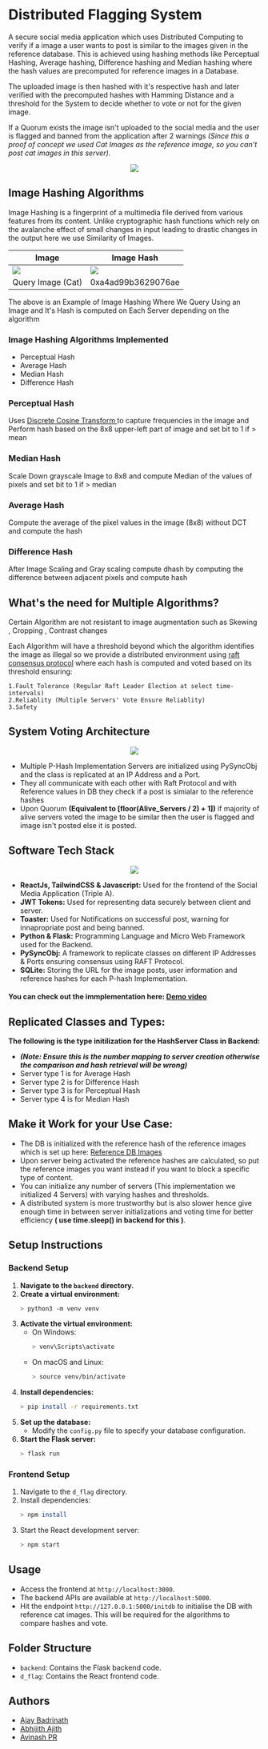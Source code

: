 # Distributed Flagging System


<p >
A secure social media application which uses Distributed Computing to verify if a image a user wants to post is similar to the images given in the reference database. This is achieved using hashing methods
like Perceptual Hashing, Average hashing, Difference hashing and Median hashing where the hash values are precomputed for reference images in a Database.</p>
<p  >
The uploaded image is then hashed with it's respective hash
and later verified with the precomputed hashes with Hamming Distance and a threshold for the System to decide whether to vote or not for the given image. 
</p>
<p>    
If a Quorum exists the image isn't uploaded to the 
social media and the user is flagged and banned from the application after 2 warnings <em>(Since this a proof of concept we used Cat Images as the reference image, so you can't post cat images in this server).</em> 
</p>


<p align="center" width="100%">
    <kbd>
    <img src="https://github.com/AjayBadrinath/Distributed-flagging-system/blob/main/Output_Images/DemoGIF.gif" ></img>
    </kbd>
</p>


## Image Hashing Algorithms

Image Hashing is a fingerprint of a multimedia file derived from various features from its content. Unlike cryptographic hash functions which rely on the avalanche effect of small changes in input leading to drastic changes in the output here we use Similarity of Images.

Image | Image Hash
-------|-----------
<img src="https://github.com/iavinash73/Distributed-flagging-system/assets/92035508/2ecc0787-342a-47e2-b676-02a53cd20be2"></img>|<img src="https://github.com/iavinash73/Distributed-flagging-system/assets/92035508/d55e3078-7b45-4375-99eb-2da38a6c17e7"></img>
Query Image (Cat) |0xa4ad99b3629076ae

The above is an Example of Image Hashing Where We Query Using an Image and It's Hash is computed on Each Server depending on the algorithm

### Image Hashing Algorithms Implemented

 <ul>
    <li>Perceptual Hash </li>
    <li>Average Hash </li>
    <li>Median Hash </li>
    <li>Difference Hash</li>
  </ul> 

### Perceptual Hash 
Uses <a href="https://en.wikipedia.org/wiki/Discrete_cosine_transform#:~:text=In%20a%20DCT%20algorithm%2C%20an,at%20high%20data%20compression%20ratios."> Discrete Cosine Transform </a>to capture frequencies in the image and 
Perform hash based on the 8x8 upper-left part of image and set bit to 1 if > mean
### Median Hash
Scale Down grayscale Image to 8x8 and compute Median of the values of pixels and set bit to 1 if > median
### Average Hash
Compute the average of the pixel values in the image (8x8) without DCT and compute the hash
### Difference Hash
After Image Scaling and Gray scaling compute dhash by computing the difference between adjacent pixels and compute hash

## What's the need for Multiple Algorithms?
Certain Algorithm are not resistant to image augmentation such as Skewing , Cropping , Contrast changes 

Each Algorithm will have a threshold beyond which the algorithm identifies the image as illegal
so we provide a distributed environment using <a href="https://raft.github.io/">raft consensus protocol</a> where each hash is computed and voted based on its threshold
ensuring:
```
1.Fault Tolerance (Regular Raft Leader Election at select time-intervals)
2.Reliablity (Multiple Servers' Vote Ensure Reliablity)
3.Safety 
```

## System Voting Architecture

<p align="center" width="100%">
    <img src="https://github.com/AjayBadrinath/Distributed-flagging-system/blob/main/Output_Images/system.png"></img>
</p>

* Multiple P-Hash Implementation Servers are initialized using PySyncObj and the class is replicated at an IP Address and a Port.
* They all communicate with each other with Raft Protocol and with Reference values in DB they check if a post is simialar to the reference hashes
* Upon Quorum **(Equivalent to [floor(Alive_Servers / 2) + 1])** if majority of alive servers voted the image to be similar then the user is flagged and image isn't posted else it is posted.
## Software Tech Stack

<p align="center">
  <a href="https://skillicons.dev">
    <img src="https://skillicons.dev/icons?i=react,js,tailwind,py,flask,sqlite" />
  </a>
</p>

* **ReactJs, TailwindCSS & Javascript:** Used for the frontend of the Social Media Application (Triple A).
* **JWT Tokens:** Used for representing data securely between client and server.
* **Toaster:** Used for Notifications on successful post, warning for innapropriate post and being banned.
* **Python & Flask:** Programming Language and Micro Web Framework used for the Backend.
* **PySyncObj:** A framework to replicate classes on different IP Addresses & Ports ensuring consensus using RAFT Protocol.
* **SQLite:** Storing the URL for the image posts, user information and reference hashes for each P-hash Implementation.

#### You can check out the immplementation here: [Demo video](https://drive.google.com/file/d/14da6duvrd4muRqXoQK2q86zfd9yDjE0j/view?usp=sharing)

## Replicated Classes and Types:
**The following is the type initilization for the HashServer Class in Backend:**
* ***(Note: Ensure this is the number mapping to server creation otherwise the comparison and hash retrieval will be wrong)***
* Server type 1 is for Average Hash
* Server type 2 is for Difference Hash
* Server type 3 is for Perceptual Hash
* Server type 4 is for Median Hash
   
## Make it Work for your Use Case:
* The DB is initialized with the reference hash of the reference images which is set up here: [Reference DB Images](https://github.com/AjayBadrinath/Distributed-flagging-system/tree/main/backend/static/images)
* Upon server being activated the reference hashes are calculated, so put the reference images you want instead if you want to block a specific type of content.
* You can initialize any number of servers (This implementation we initialized 4 Servers) with varying hashes and thresholds.
* A distributed system is more trustworthy but is also slower hence give enough time in between server initializations and voting time for better efficiency **( use time.sleep() in backend for this )**.

## Setup Instructions

### Backend Setup

1. **Navigate to the `backend` directory.**
2. **Create a virtual environment:**
    ```bash
    > python3 -m venv venv
    ```
3. **Activate the virtual environment:**
    - On Windows:
        ```bash
        > venv\Scripts\activate
        ```
    - On macOS and Linux:
        ```bash
        > source venv/bin/activate
        ```
4. **Install dependencies:**
    ```bash
    > pip install -r requirements.txt
    ```
5. **Set up the database:**
    - Modify the `config.py` file to specify your database configuration.
6. **Start the Flask server:**
    ```bash
    > flask run
    ```

### Frontend Setup

1. Navigate to the `d_flag` directory.
2. Install dependencies:
    ```bash
    > npm install
    ```
3. Start the React development server:
    ```bash
    > npm start
    ```

## Usage

- Access the frontend at `http://localhost:3000`.
- The backend APIs are available at `http://localhost:5000`.
- Hit the endpoint `http://127.0.0.1:5000/initdb` to initialise the DB with reference cat images. This will be required for the algorithms to compare hashes and vote.

## Folder Structure

- `backend`: Contains the Flask backend code.
- `d_flag`: Contains the React frontend code.

## Authors

* [Ajay Badrinath](https://github.com/AjayBadrinath)
* [Abhijith Ajith](https://github.com/AAbhijithA)
* [Avinash PR](https://github.com/iavinash73)

